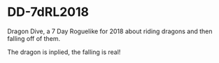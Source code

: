 # DD-7dRL2018
Dragon Dive, a 7 Day Roguelike for 2018 about riding dragons and then falling off of them.

The dragon is inplied, the falling is real!
